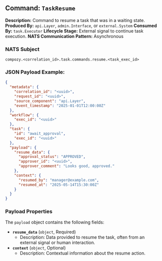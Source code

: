 ## Command: `TaskResume`

**Description:** Command to resume a task that was in a waiting state.
**Produced By:** `api.Layer`, `admin.Interface`, or `external.System`
**Consumed By:** `task.Executor`
**Lifecycle Stage:** External signal to continue task execution.
**NATS Communication Pattern:** Asynchronous

### NATS Subject

`compozy.<correlation_id>.task.commands.resume.<task_exec_id>`

### JSON Payload Example:

```json
{
  "metadata": {
    "correlation_id": "<uuid>",
    "request_id": "<uuid>",
    "source_component": "api.Layer",
    "event_timestamp": "2025-01-01T12:00:00Z"
  },
  "workflow": {
    "exec_id": "<uuid>"
  },
  "task": {
    "id": "await_approval",
    "exec_id": "<uuid>"
  },
  "payload": {
    "resume_data": {
      "approval_status": "APPROVED",
      "approver_id": "<uuid>",
      "approver_comment": "Looks good, approved."
    },
    "context": {
      "resumed_by": "manager@example.com",
      "resumed_at": "2025-05-14T15:30:00Z"
    }
  }
}
```

### Payload Properties

The `payload` object contains the following fields:
-   **`resume_data`** (`object`, Required)
    -   Description: Data provided to resume the task, often from an external signal or human interaction.
-   **`context`** (`object`, Optional)
    -   Description: Contextual information about the resume action.